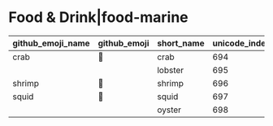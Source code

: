 # Food & Drink|food-marine

|github_emoji_name|github_emoji|short_name|unicode_index|
|---|---|---|---|
|crab|:crab:|crab|694|
|||lobster|695|
|shrimp|:shrimp:|shrimp|696|
|squid|:squid:|squid|697|
|||oyster|698|
